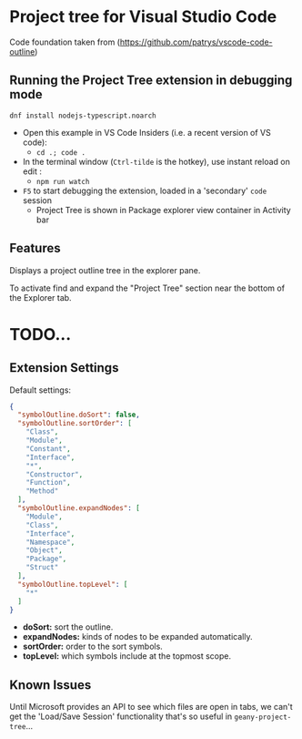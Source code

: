 # Project tree for Visual Studio Code

Code foundation taken from (https://github.com/patrys/vscode-code-outline)


## Running the Project Tree extension in debugging mode

```
dnf install nodejs-typescript.noarch
```

- Open this example in VS Code Insiders (i.e. a recent version of VS code):
  -  `cd .; code .`
- In the terminal window (`Ctrl-tilde` is the hotkey), use instant reload on edit :
  -  `npm run watch`
- `F5` to start debugging the extension, loaded in a 'secondary' `code` session
  - Project Tree is shown in Package explorer view container in Activity bar



## Features 

Displays a project outline tree in the explorer pane.

To activate find and expand the "Project Tree" section near the bottom of the Explorer tab.


#  TODO...







## Extension Settings

Default settings:

```json
{
  "symbolOutline.doSort": false,
  "symbolOutline.sortOrder": [
    "Class",
    "Module",
    "Constant",
    "Interface",
    "*",
    "Constructor",
    "Function",
    "Method"
  ],
  "symbolOutline.expandNodes": [
    "Module",
    "Class",
    "Interface",
    "Namespace",
    "Object",
    "Package",
    "Struct"
  ],
  "symbolOutline.topLevel": [
    "*"
  ]
}
```

- **doSort:** sort the outline.
- **expandNodes:** kinds of nodes to be expanded automatically.
- **sortOrder:** order to the sort symbols.
- **topLevel:** which symbols include at the topmost scope.

## Known Issues

Until Microsoft provides an API to see which files are open in tabs,
we can't get the 'Load/Save Session' functionality that's so useful in `geany-project-tree`...


